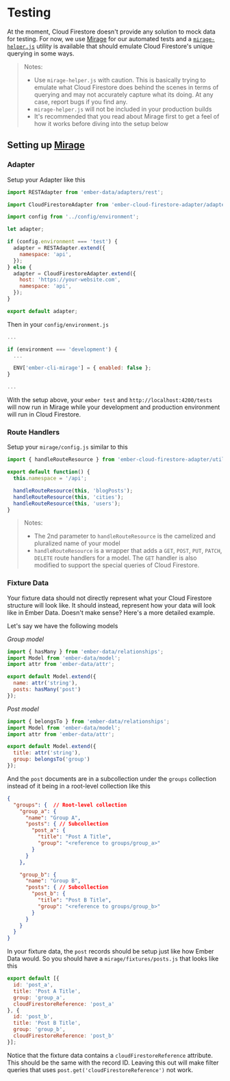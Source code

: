 # Testing

At the moment, Cloud Firestore doesn't provide any solution to mock data for testing. For now, we use [Mirage](https://github.com/samselikoff/ember-cli-mirage) for our automated tests and a [`mirage-helper.js`](https://github.com/rmmmp/ember-cloud-firestore-adapter/blob/master/guides/addon/utils/mirage-helpers.js) utility is available that should emulate Cloud Firestore's unique querying in some ways.

> Notes:
>
> - Use `mirage-helper.js` with caution. This is basically trying to emulate what Cloud Firestore does behind the scenes in terms of querying and may not accurately capture what its doing. At any case, report bugs if you find any.
> - `mirage-helper.js` will not be included in your production builds
> - It's recommended that you read about Mirage first to get a feel of how it works before diving into the setup below

## Setting up [Mirage](https://github.com/samselikoff/ember-cli-mirage)

### Adapter

Setup your Adapter like this

```javascript
import RESTAdapter from 'ember-data/adapters/rest';

import CloudFirestoreAdapter from 'ember-cloud-firestore-adapter/adapters/cloud-firestore';

import config from '../config/environment';

let adapter;

if (config.environment === 'test') {
  adapter = RESTAdapter.extend({
    namespace: 'api',
  });
} else {
  adapter = CloudFirestoreAdapter.extend({
    host: 'https://your-website.com',
    namespace: 'api',
  });
}

export default adapter;
```

Then in your `config/environment.js`

```javascript
...

if (environment === 'development') {
  ...

  ENV['ember-cli-mirage'] = { enabled: false };
}

...
```

With the setup above, your `ember test` and `http://localhost:4200/tests` will now run in Mirage while your development and production environment will run in Cloud Firestore.

### Route Handlers

Setup your `mirage/config.js` similar to this

```javascript
import { handleRouteResource } from 'ember-cloud-firestore-adapter/utils/mirage-helpers';

export default function() {
  this.namespace = '/api';

  handleRouteResource(this, 'blogPosts');
  handleRouteResource(this, 'cities');
  handleRouteResource(this, 'users');
}
```

> Notes:
>
> - The 2nd parameter to `handleRouteResource` is the camelized and pluralized name of your model
> - `handleRouteResource` is a wrapper that adds a `GET`, `POST`, `PUT`, `PATCH`, `DELETE` route handlers for a model. The `GET` handler is also modified to support the special queries of Cloud Firestore.

### Fixture Data

Your fixture data should not directly represent what your Cloud Firestore structure will look like. It should instead, represent how your data will look like in Ember Data. Doesn't make sense? Here's a more detailed example.

Let's say we have the following models

*Group model*

```javascript
import { hasMany } from 'ember-data/relationships';
import Model from 'ember-data/model';
import attr from 'ember-data/attr';

export default Model.extend({
  name: attr('string'),
  posts: hasMany('post')
});
```

*Post model*

```javascript
import { belongsTo } from 'ember-data/relationships';
import Model from 'ember-data/model';
import attr from 'ember-data/attr';

export default Model.extend({
  title: attr('string'),
  group: belongsTo('group')
});
```

And the `post` documents are in a subcollection under the `groups` collection instead of it being in a root-level collection like this

```json
{
  "groups": {  // Root-level collection
    "group_a": {
      "name": "Group A",
      "posts": { // Subcollection
        "post_a": {
          "title": "Post A Title",
          "group": "<reference to groups/group_a>"
        }
      }
    },

    "group_b": {
      "name": "Group B",
      "posts": { // Subcollection
        "post_b": {
          "title": "Post B Title",
          "group": "<reference to groups/group_b>"
        }
      }
    }
  }
}
```

In your fixture data, the `post` records should be setup just like how Ember Data would. So you should have a `mirage/fixtures/posts.js` that looks like this

```javascript
export default [{
  id: 'post_a',
  title: 'Post A Title',
  group: 'group_a',
  cloudFirestoreReference: 'post_a'
}, {
  id: 'post_b',
  title: 'Post B Title',
  group: 'group_b',
  cloudFirestoreReference: 'post_b'
}];
```

Notice that the fixture data contains a `cloudFirestoreReference` attribute. This should be the same with the record ID. Leaving this out will make filter queries that uses `post.get('cloudFirestoreReference')` not work.
